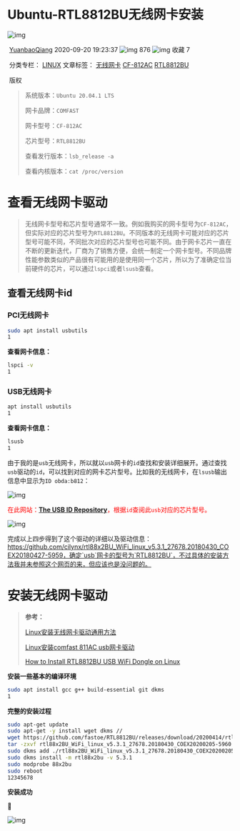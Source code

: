 # Ubuntu-RTL8812BU无线网卡安装

![img](https://csdnimg.cn/release/blogv2/dist/pc/img/original.png)

​                    [YuanbaoQiang](https://blog.csdn.net/qyb19970829)                    2020-09-20 19:23:37                    ![img](https://csdnimg.cn/release/blogv2/dist/pc/img/articleReadEyes.png)                    876                                            ![img](https://csdnimg.cn/release/blogv2/dist/pc/img/tobarCollect.png)                                                收藏                                                    7                                                                

​                            分类专栏：                                [LINUX](https://blog.csdn.net/qyb19970829/category_10405622.html)                            文章标签：                                [无线网卡](https://www.csdn.net/tags/MtTaIg4sMTM4ODItYmxvZwO0O0OO0O0O.html)                                [CF-812AC](https://so.csdn.net/so/search/s.do?q=CF-812AC&t=blog&o=vip&s=&l=&f=&viparticle=)                                [RTL8812BU](https://so.csdn.net/so/search/s.do?q=RTL8812BU&t=blog&o=vip&s=&l=&f=&viparticle=)                    

​                    版权                

> 系统版本：`Ubuntu 20.04.1 LTS`
>
> 网卡品牌：`COMFAST`
>
> 网卡型号：`CF-812AC`
>
> 芯片型号：`RTL8812BU`
>
> 查看发行版本：`lsb_release -a`
>
> 查看内核版本：`cat /proc/version`

# 查看无线网卡驱动

> 无线网卡型号和芯片型号通常不一致。例如我购买的网卡型号为`CF-812AC`，但实际对应的芯片型号为`RTL8812BU`。不同版本的无线网卡可能对应的芯片型号可能不同，不同批次对应的芯片型号也可能不同。由于网卡芯片一直在不断的更新迭代，厂商为了销售方便，会统一制定一个网卡型号。不同品牌性能参数类似的产品很有可能用的是使用同一个芯片，所以为了准确定位当前硬件的芯片，可以通过`lspci`或者`lsusb`查看。

## 查看无线网卡id

### PCI无线网卡

```bash
sudo apt install usbutils
1
```

**查看网卡信息：**

```bash
lspci -v
1
```

### USB无线网卡

```bash
apt install usbutils
1
```

**查看网卡信息：**

```bash
lsusb
1
```

由于我的是`usb`无线网卡，所以就以`usb`网卡的`id`查找和安装详细展开。通过查找`usb`驱动的`id`，可以找到对应的网卡芯片型号。比如我的无线网卡，在`lsusb`输出信息中显示为`ID obda:b812`：

![img](https://img-blog.csdnimg.cn/img_convert/6630feea21f3a2954f40f5618fb64eff.png)

<font color='red'>在此网站：**[The USB ID Repository](https://usb-ids.gowdy.us/)**，根据`id`查阅此`usb`对应的芯片型号。</font>

![img](https://img-blog.csdnimg.cn/img_convert/25ca07b3265f46813d98b0dfc5c5a626.png)

完成以上四步得到了这个驱动的详细以及驱动信息：https://github.com/cilynx/rtl88x2BU_WiFi_linux_v5.3.1_27678.20180430_COEX20180427-5959，确定`usb`网卡的型号为`RTL8812BU`，不过具体的安装方法我并未参照这个网页的来，但应该也是没问题的。

# 安装无线网卡驱动

> **参考：**
>
> [Linux安装无线网卡驱动通用方法](https://www.wyr.me/post/623##toc2-1)
>
> [Linux安装comfast 811AC usb网卡驱动](https://blog.csdn.net/mzjmzjmzjmzj/article/details/104725817)
>
> [How to Install RTL8812BU USB WiFi Dongle on Linux](https://www.fastoe.com/blog/install-rtl8812bu-usb-wifi-dongle-on-linux)

**安装一些基本的编译环境**

```bash
sudo apt install gcc g++ build-essential git dkms
1
```

**完整的安装过程**

```bash
sudo apt-get update
sudo apt-get -y install wget dkms //
wget https://github.com/fastoe/RTL8812BU/releases/download/20200414/rtl88x2BU_WiFi_linux_v5.3.1_27678.20180430_COEX20200205-5960.tar.gz
tar -zxvf rtl88x2BU_WiFi_linux_v5.3.1_27678.20180430_COEX20200205-5960.tar.gz
sudo dkms add ./rtl88x2BU_WiFi_linux_v5.3.1_27678.20180430_COEX20200205-5960
sudo dkms install -m rtl88x2bu -v 5.3.1
sudo modprobe 88x2bu
sudo reboot
12345678
```

**安装成功**

🙈

![img](https://img-blog.csdnimg.cn/img_convert/23ef8f5d6182f9c7c84e0c565c39cb35.png)